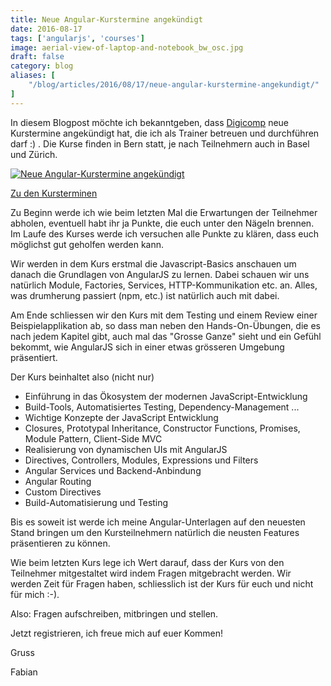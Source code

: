```yaml
---
title: Neue Angular-Kurstermine angekündigt
date: 2016-08-17
tags: ['angularjs', 'courses']
image: aerial-view-of-laptop-and-notebook_bw_osc.jpg
draft: false
category: blog
aliases: [
    "/blog/articles/2016/08/17/neue-angular-kurstermine-angekundigt/"
]
---
```


In diesem Blogpost möchte ich bekanntgeben, dass [Digicomp](https://www.digicomp.ch/) neue Kurstermine angekündigt hat, die ich als Trainer betreuen und durchführen darf :) . Die Kurse finden in Bern statt, je nach Teilnehmern auch in Basel und Zürich.

<a href="http://offering.solutions/assets/images/Angular_With_Digicomp.png" target="_blank" rel="https://www.digicomp.ch/weiterbildung/softwareentwicklungs-trainings/webentwicklung/javascript-kurse-und-workshops/frontend-entwicklung-mit-angularjs">![Neue Angular-Kurstermine angekündigt]({{site.baseurl}}assets/images/Angular_With_Digicomp.png)</a>

[Zu den Kursterminen](https://www.digicomp.ch/weiterbildung/softwareentwicklungs-trainings/webentwicklung/javascript-kurse-und-workshops/frontend-entwicklung-mit-angularjs)

Zu Beginn werde ich wie beim letzten Mal die Erwartungen der Teilnehmer abholen, eventuell habt ihr ja Punkte, die euch unter den Nägeln brennen. Im Laufe des Kurses werde ich versuchen alle Punkte zu klären, dass euch möglichst gut geholfen werden kann.

Wir werden in dem Kurs erstmal die Javascript-Basics anschauen um danach die Grundlagen von AngularJS zu lernen. Dabei schauen wir uns natürlich Module, Factories, Services, HTTP-Kommunikation etc. an. Alles, was drumherung passiert (npm, etc.) ist natürlich auch mit dabei.

Am Ende schliessen wir den Kurs mit dem Testing und einem Review einer Beispielapplikation ab, so dass man neben den Hands-On-Übungen, die es nach jedem Kapitel gibt, auch mal das "Grosse Ganze" sieht und ein Gefühl bekommt, wie AngularJS sich in einer etwas grösseren Umgebung präsentiert.

Der Kurs beinhaltet also (nicht nur)

- Einführung in das Ökosystem der modernen JavaScript-Entwicklung
- Build-Tools, Automatisiertes Testing, Dependency-Management ...
- Wichtige Konzepte der JavaScript Entwicklung
- Closures, Prototypal Inheritance, Constructor Functions, Promises, Module Pattern, Client-Side MVC
- Realisierung von dynamischen UIs mit AngularJS
- Directives, Controllers, Modules, Expressions und Filters
- Angular Services und Backend-Anbindung
- Angular Routing
- Custom Directives
- Build-Automatisierung und Testing

Bis es soweit ist werde ich meine Angular-Unterlagen auf den neuesten Stand bringen um den Kursteilnehmern natürlich die neusten Features präsentieren zu können.

Wie beim letzten Kurs lege ich Wert darauf, dass der Kurs von den Teilnehmer mitgestaltet wird indem Fragen mitgebracht werden. Wir werden Zeit für Fragen haben, schliesslich ist der Kurs für euch und nicht für mich :-).

Also: Fragen aufschreiben, mitbringen und stellen.

Jetzt registrieren, ich freue mich auf euer Kommen!

Gruss

Fabian
